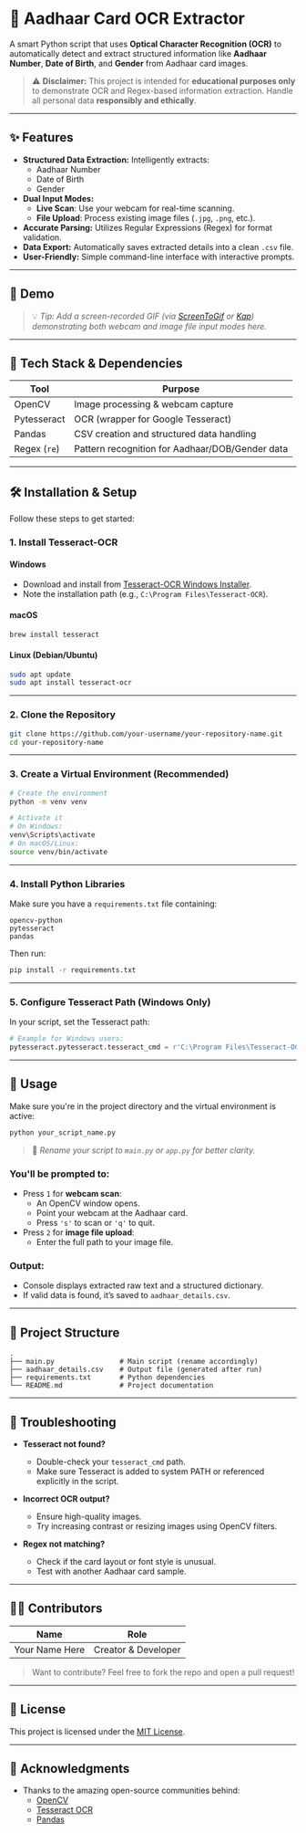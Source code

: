 # 🤖 Aadhaar Card OCR Extractor

A smart Python script that uses **Optical Character Recognition (OCR)** to automatically detect and extract structured information like **Aadhaar Number**, **Date of Birth**, and **Gender** from Aadhaar card images.

> ⚠️ **Disclaimer:** This project is intended for **educational purposes only** to demonstrate OCR and Regex-based information extraction. Handle all personal data **responsibly and ethically**.

---

## ✨ Features

- **Structured Data Extraction:** Intelligently extracts:
  - Aadhaar Number
  - Date of Birth
  - Gender
- **Dual Input Modes:**
  - **Live Scan**: Use your webcam for real-time scanning.
  - **File Upload**: Process existing image files (`.jpg`, `.png`, etc.).
- **Accurate Parsing:** Utilizes Regular Expressions (Regex) for format validation.
- **Data Export:** Automatically saves extracted details into a clean `.csv` file.
- **User-Friendly:** Simple command-line interface with interactive prompts.

---

## 📸 Demo

> 💡 *Tip: Add a screen-recorded GIF (via [ScreenToGif](https://www.screentogif.com/) or [Kap](https://getkap.co/)) demonstrating both webcam and image file input modes here.*

---

## 🧰 Tech Stack & Dependencies

| Tool        | Purpose                                         |
|-------------|-------------------------------------------------|
| OpenCV      | Image processing & webcam capture               |
| Pytesseract | OCR (wrapper for Google Tesseract)              |
| Pandas      | CSV creation and structured data handling       |
| Regex (`re`)| Pattern recognition for Aadhaar/DOB/Gender data |

---

## 🛠️ Installation & Setup

Follow these steps to get started:

### 1. Install Tesseract-OCR

#### Windows
- Download and install from [Tesseract-OCR Windows Installer](https://github.com/tesseract-ocr/tesseract/wiki#windows).
- Note the installation path (e.g., `C:\Program Files\Tesseract-OCR`).

#### macOS
```bash
brew install tesseract
```

#### Linux (Debian/Ubuntu)
```bash
sudo apt update
sudo apt install tesseract-ocr
```

---

### 2. Clone the Repository
```bash
git clone https://github.com/your-username/your-repository-name.git
cd your-repository-name
```

---

### 3. Create a Virtual Environment (Recommended)
```bash
# Create the environment
python -m venv venv

# Activate it
# On Windows:
venv\Scripts\activate
# On macOS/Linux:
source venv/bin/activate
```

---

### 4. Install Python Libraries
Make sure you have a `requirements.txt` file containing:
```
opencv-python
pytesseract
pandas
```

Then run:
```bash
pip install -r requirements.txt
```

---

### 5. Configure Tesseract Path (Windows Only)
In your script, set the Tesseract path:
```python
# Example for Windows users:
pytesseract.pytesseract.tesseract_cmd = r'C:\Program Files\Tesseract-OCR\tesseract.exe'
```

---

## 🚀 Usage

Make sure you're in the project directory and the virtual environment is active:

```bash
python your_script_name.py
```

> 🔁 *Rename your script to `main.py` or `app.py` for better clarity.*

### You'll be prompted to:
- Press `1` for **webcam scan**:
  - An OpenCV window opens.
  - Point your webcam at the Aadhaar card.
  - Press `'s'` to scan or `'q'` to quit.
- Press `2` for **image file upload**:
  - Enter the full path to your image file.

### Output:
- Console displays extracted raw text and a structured dictionary.
- If valid data is found, it’s saved to `aadhaar_details.csv`.

---

## 📁 Project Structure

```
.
├── main.py                # Main script (rename accordingly)
├── aadhaar_details.csv    # Output file (generated after run)
├── requirements.txt       # Python dependencies
└── README.md              # Project documentation
```

---

## 🐞 Troubleshooting

- **Tesseract not found?**
  - Double-check your `tesseract_cmd` path.
  - Make sure Tesseract is added to system PATH or referenced explicitly in the script.

- **Incorrect OCR output?**
  - Ensure high-quality images.
  - Try increasing contrast or resizing images using OpenCV filters.

- **Regex not matching?**
  - Check if the card layout or font style is unusual.
  - Test with another Aadhaar card sample.

---

## 👨‍💻 Contributors

| Name             | Role          |
|------------------|---------------|
| Your Name Here   | Creator & Developer |

> Want to contribute? Feel free to fork the repo and open a pull request!

---

## 📜 License

This project is licensed under the [MIT License](./LICENSE).

---

## 🙏 Acknowledgments

- Thanks to the amazing open-source communities behind:
  - [OpenCV](https://opencv.org/)
  - [Tesseract OCR](https://github.com/tesseract-ocr/tesseract)
  - [Pandas](https://pandas.pydata.org/)
